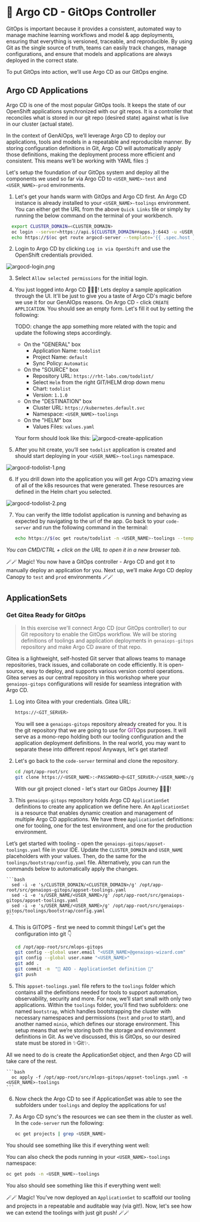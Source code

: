 # 🐙 Argo CD - GitOps Controller 

GitOps is important because it provides a consistent, automated way to manage machine learning workflows and model & app deployments, ensuring that everything is versioned, traceable, and reproducible. By using Git as the single source of truth, teams can easily track changes, manage configurations, and ensure that models and applications are always deployed in the correct state.

To put GitOps into action, we’ll use Argo CD as our GitOps engine.

## Argo CD Applications
Argo CD is one of the most popular GitOps tools. It keeps the state of our OpenShift applications synchronized with our git repos. It is a controller that reconciles what is stored in our git repo (desired state) against what is live in our cluster (actual state). 

In the context of GenAIOps, we’ll leverage Argo CD to deploy our applications, tools and models in a repeatable and reproducible manner. By storing configuration definitions in Git, Argo CD will automatically apply those definitions, making the deployment process more efficient and consistent. This means we’ll be working with YAML files :)

Let's setup the foundation of our GitOps system and deploy all the components we used so far via Argo CD to `<USER_NAME>-test` and `<USER_NAME>-prod` environments.

1. Let's get your hands warm with GitOps and Argo CD first. An Argo CD instance is already installed to your `<USER_NAME>-toolings` environment. You can either get the URL from the above `Quick Links` tile or simply by running the below command on the terminal of your workbench.

  ```bash
    export CLUSTER_DOMAIN=<CLUSTER_DOMAIN>
    oc login --server=https://api.${CLUSTER_DOMAIN##apps.}:6443 -u <USER_NAME> -p <PASSWORD>
    echo https://$(oc get route argocd-server --template='{{ .spec.host }}' -n <USER_NAME>-toolings)
  ```

2. Login to Argo CD by clicking `Log in via OpenShift` and use the OpenShift credentials provided.

  ![argocd-login.png](./images/argocd-login.png)

3. Select `Allow selected permissions` for the initial login.

4. You just logged into Argo CD 👏👏👏! Lets deploy a sample application through the UI. It'll be just to give you a taste of Argo CD's magic before we use it for our GenAIOps reasons. On Argo CD - click `CREATE APPLICATION`. You should see an empty form. Let's fill it out by setting the following:

    TODO: change the app something more related with the topic and update the following steps accordingly.

   * On the "GENERAL" box
      * Application Name: `todolist` 
      * Project Name: `default`
      * Sync Policy: `Automatic`
   * On the "SOURCE" box
      * Repository URL: `https://rht-labs.com/todolist/`
      * Select `Helm` from the right GIT/HELM drop down menu
      * Chart: `todolist`
      * Version: `1.1.0`
   * On the "DESTINATION" box
      * Cluster URL: `https://kubernetes.default.svc`
      * Namespace: `<USER_NAME>-toolings`
   * On the "HELM" box
      * Values Files: `values.yaml`

    Your form should look like this:
    ![argocd-create-application](images/argocd-create-application.png)

5. After you hit create, you’ll see `todolist` application is created and should start deploying in your `<USER_NAME>-toolings` namespace.

  ![argocd-todolist-1.png](./images/argocd-todolist-1.png)

6. If you drill down into the application you will get Argo CD’s amazing view of all of the k8s resources that were generated. These resources are defined in the Helm chart you selected.

  ![argocd-todolist-2.png](./images/argocd-todolist-2.png)

7. You can verify the little todolist application is running and behaving as expected by navigating to the url of the app. Go back to your `code-server` and run the following command in the terminal:

    ```bash
    echo https://$(oc get route/todolist -n <USER_NAME>-toolings --template='{{.spec.host}}')
    ```

  _You can CMD/CTRL + click on the URL to open it in a new browser tab._
  
🪄🪄 Magic! You now have a GitOps controller - Argo CD and got it to manually deploy an application for you. Next up, we’ll make Argo CD deploy Canopy to `test` and `prod` environments 🪄🪄


## ApplicationSets

### Get Gitea Ready for GitOps

> In this exercise we'll connect Argo CD (our GitOps controller) to our Git repository to enable the GitOps workflow. We will be storing definitions of toolings and application deployments in `genaiops-gitops` repository and make Argo CD aware of that repo.

Gitea is a lightweight, self-hosted Git server that allows teams to manage repositories, track issues, and collaborate on code efficiently. It is open-source, easy to deploy, and supports various version control operations. Gitea serves as our central repository in this workshop where your `genaiops-gitops` configurations will reside for seamless integration with Argo CD.

1. Log into Gitea with your credentials. Gitea URL:

    ```bash
    https://<GIT_SERVER>
    ```

    You will see a `genaiops-gitops` repository already created for you. It is the git repository that we are going to use for <span style="color:purple;" >GIT</span>Ops purposes. It will serve as a mono-repo holding both our tooling configuration and the application deployment definitions. In the real world, you may want to separate these into different repos! Anyways, let's get started!

2. Let's go back to the `code-server` terminal and clone the repository.

    ```bash
    cd /opt/app-root/src
    git clone https://<USER_NAME>:<PASSWORD>@<GIT_SERVER>/<USER_NAME>/genaiops-gitops.git
    ```

   With our git project cloned - let's start our GitOps Journey 🧙‍♀️🦄!

3. This `genaiops-gitops` repository holds Argo CD `ApplicationSet` definitions to create any application we define here. An `ApplicationSet` is a resource that enables dynamic creation and management of multiple Argo CD applications. We have three `ApplicationSet` definitions: one for tooling, one for the test environment, and one for the production environment.

  Let’s get started with tooling - open the `genaiops-gitops/appset-toolings.yaml` file in your IDE. Update the `CLUSTER_DOMAIN` and `USER_NAME` placeholders with your values. Then, do the same for the `toolings/bootstrap/config.yaml` file. Alternatively, you can run the commands below to automatically apply the changes.

    ```bash
      sed -i -e 's/CLUSTER_DOMAIN/<CLUSTER_DOMAIN>/g' /opt/app-root/src/genaiops-gitops/appset-toolings.yaml
      sed -i -e 's/USER_NAME/<USER_NAME>/g' /opt/app-root/src/genaiops-gitops/appset-toolings.yaml
      sed -i -e 's/USER_NAME/<USER_NAME>/g' /opt/app-root/src/genaiops-gitops/toolings/bootstrap/config.yaml
    ```

4. This is GITOPS - first we need to commit things! Let's get the configuration into git 👇

    ```bash
    cd /opt/app-root/src/mlops-gitops
    git config --global user.email "<USER_NAME>@genaiops-wizard.com"
    git config --global user.name "<USER_NAME>"
    git add .
    git commit -m  "🦆 ADD - ApplicationSet definition 🦆"
    git push
    ```

5. This `appset-toolings.yaml` file refers to the `toolings` folder which contains all the definitions needed for tools to support automation, observability, security and more. For now, we’ll start small with only two applications. Within the `toolings` folder, you'll find two subfolders: one named `bootstrap`, which handles bootstrapping the cluster with necessary namespaces and permissions (`test` and `prod` to start), and another named `minio`, which defines our storage environment. This setup means that we’re storing both the storage and environment definitions in Git. As we’ve discussed, this is GitOps, so our desired state must be stored in ✨Git✨. 

  All we need to do is create the ApplicationSet object, and then Argo CD will take care of the rest.

    ```bash
      oc apply -f /opt/app-root/src/mlops-gitops/appset-toolings.yaml -n <USER_NAME>-toolings
    ```
6. Now check the Argo CD to see if ApplicationSet was able to see the subfolders under `toolings` and deploy the applications for us!

7. As Argo CD sync's the resources we can see them in the cluster as well. In the `code-server` run the following:

    ```bash
    oc get projects | grep <USER_NAME>
    ```

  You should see something like this if everything went well:

  

  You can also check the pods running in your `<USER_NAME>-toolings` namespace:

  ```bash
  oc get pods -n <USER_NAME>-toolings
  ```

  You also should see something like this if everything went well:

  

🪄🪄 Magic! You've now deployed an `ApplicationSet` to scaffold our tooling and projects in a repeatable and auditable way (via git!). Now, let's see how we can extend the toolings with just git push! 🪄🪄

